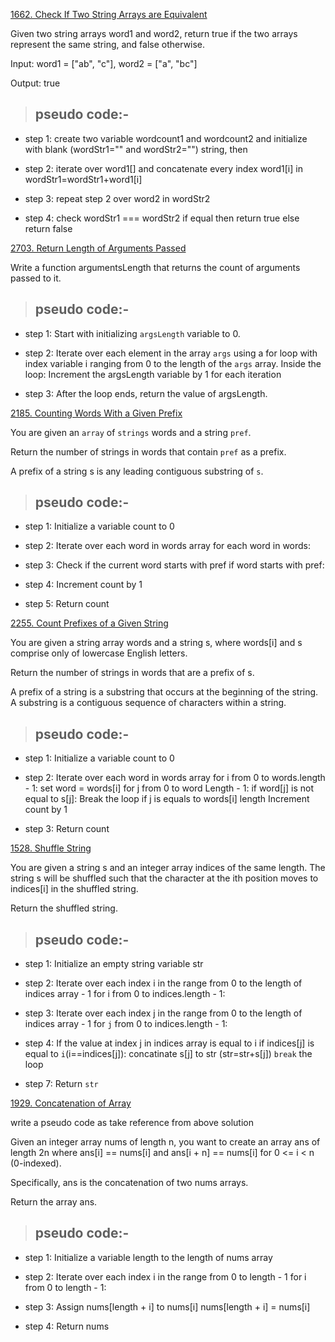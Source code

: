 [1662. Check If Two String Arrays are Equivalent](https://leetcode.com/problems/check-if-two-string-arrays-are-equivalent/description/)

  

Given two string arrays word1 and word2, return true if the two arrays represent the same string, and false otherwise.

  

Input: word1 = ["ab", "c"], word2 = ["a", "bc"]

Output: true

  

> ## pseudo code:-

  

- step 1: create two variable wordcount1 and wordcount2 and initialize with blank (wordStr1="" and wordStr2="") string, then

- step 2: iterate over word1[] and concatenate every index word1[i] in  wordStr1=wordStr1+word1[i]

- step 3: repeat step 2 over word2 in wordStr2

- step 4: check wordStr1 === wordStr2
              if equal then return true else return false

  
  

[ 2703. Return Length of Arguments Passed ](https://leetcode.com/problems/return-length-of-arguments-passed/description/)

  

Write a function argumentsLength that returns the count of arguments passed to it.

  

> ## pseudo code:-

- step 1: Start with initializing `argsLength` variable to 0.

- step 2: Iterate over each element in the array `args` using a for loop with index variable i ranging from 0 to the length of the `args` array.
Inside the loop:
Increment the argsLength variable by 1 for each iteration

- step 3: After the loop ends, return the value of argsLength.

  

[ 2185. Counting Words With a Given Prefix ](https://leetcode.com/problems/counting-words-with-a-given-prefix/description/)

You are given an `array` of `strings` words and a string `pref`.

  

Return the number of strings in words that contain `pref` as a prefix.

  

A prefix of a string s is any leading contiguous substring of `s`.

  
> ## pseudo code:-

  

- step 1: Initialize a variable count to 0

- step 2: Iterate over each word in words array
for each word in words:

- step 3: Check if the current word starts with pref
if word starts with pref:

- step 4: Increment count by 1

- step 5: Return count

  

[ 2255. Count Prefixes of a Given String ](https://leetcode.com/problems/count-prefixes-of-a-given-string/description/)

  

You are given a string array words and a string s, where words[i] and s comprise only of lowercase English letters.

  

Return the number of strings in words that are a prefix of s.

  

A prefix of a string is a substring that occurs at the beginning of the string. A substring is a contiguous sequence of characters within a string.

  

> ## pseudo code:-

  

- step 1: Initialize a variable count to 0

- step 2: Iterate over each word in words array
for i from 0 to words.length - 1:
set word = words[i]
for j from 0 to word Length - 1:
if word[j] is not equal to s[j]:
Break the loop
if j is equals to words[i] length
Increment count by 1

- step 3: Return count

  
  

[1528. Shuffle String ](https://leetcode.com/problems/shuffle-string/description/)

You are given a string s and an integer array indices of the same length. The string s will be shuffled such that the character at the ith position moves to indices[i] in the shuffled string.

  

Return the shuffled string.

  

> ## pseudo code:-

  

- step 1: Initialize an empty string variable str

- step 2: Iterate over each index i in the range from 0 to the length of indices array - 1 for i from 0 to indices.length - 1:

- step 3: Iterate over each index j in the range from 0 to the length of indices array - 1
for `j` from 0 to indices.length - 1:

- step 4: If the value at index j in indices array is equal to i
if indices[j] is equal to `i`(i==indices[j]):
concatinate s[j] to str (str=str+s[j])
`break` the loop

- step 7: Return `str`

  
  

[1929. Concatenation of Array ](https://leetcode.com/problems/concatenation-of-array/description/)

  

write a pseudo code as take reference from above solution

  

Given an integer array nums of length n, you want to create an array ans of length 2n where ans[i] == nums[i] and ans[i + n] == nums[i] for 0 <= i < n (0-indexed).

  

Specifically, ans is the concatenation of two nums arrays.

  

Return the array ans.

  
> ## pseudo code:-

  

- step 1: Initialize a variable length to the length of nums array

- step 2: Iterate over each index i in the range from 0 to length - 1
for i from 0 to length - 1:

- step 3: Assign nums[length + i] to nums[i]
nums[length + i] = nums[i]

- step 4: Return nums